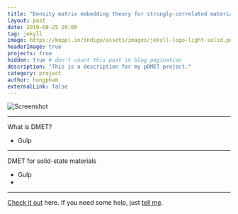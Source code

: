 ```yaml
---
title: "Density matrix embedding theory for strongly-correlated materials"
layout: post
date: 2019-08-25 20:00
tag: jekyll
image: https://koppl.in/indigo/assets/images/jekyll-logo-light-solid.png
headerImage: true
projects: true
hidden: true # don't count this post in blog pagination
description: "This is a description for my pDMET project."
category: project
author: hungpham
externalLink: false
---
```


![Screenshot](https://github.com/hungpham2017/hungpham2017.github.io/tree/master/assets/images/pDMET_screenshot.png)


---
What is DMET?
- Gulp


---
DMET for solid-state materials

- Gulp
- 

---

[Check it out](https://github.com/hungpham2017/pDMET/) here.
If you need some help, just [tell me](https://github.com/hungpham2017/pDMET/issues).
